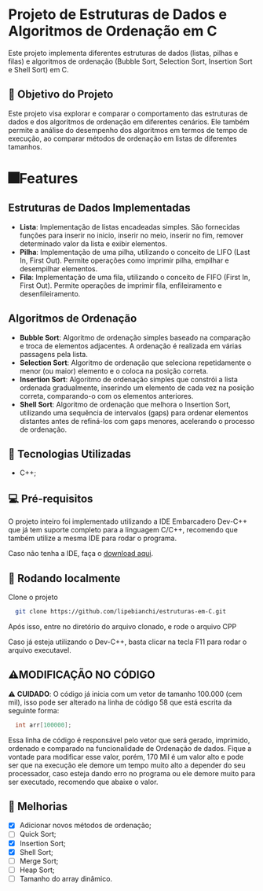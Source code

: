# Projeto de Estruturas de Dados e Algoritmos de Ordenação em C

Este projeto implementa diferentes estruturas de dados (listas, pilhas e filas) e algoritmos de ordenação (Bubble Sort, Selection Sort, Insertion Sort e Shell Sort) em C.

## 🎯 Objetivo do Projeto
Este projeto visa explorar e comparar o comportamento das estruturas de dados e dos algoritmos de ordenação em diferentes cenários. Ele também permite a análise do desempenho dos algoritmos em termos de tempo de execução, ao comparar métodos de ordenação em listas de diferentes tamanhos.


# 🎆Features

## Estruturas de Dados Implementadas
- **Lista**: Implementação de listas encadeadas simples. São fornecidas funções para inserir no inicio, inserir no meio, inserir no fim, remover determinado valor da lista e exibir elementos.
- **Pilha**: Implementação de uma pilha, utilizando o conceito de LIFO (Last In, First Out). Permite operações como imprimir pilha, empilhar e desempilhar elementos.
- **Fila**: Implementação de uma fila, utilizando o conceito de FIFO (First In, First Out). Permite operações de imprimir fila, enfileiramento e desenfileiramento.

## Algoritmos de Ordenação

- **Bubble Sort**: Algoritmo de ordenação simples baseado na comparação e troca de elementos adjacentes. A ordenação é realizada em várias passagens pela lista.
- **Selection Sort**: Algoritmo de ordenação que seleciona repetidamente o menor (ou maior) elemento e o coloca na posição correta.
- **Insertion Sort**: Algoritmo de ordenação simples que constrói a lista ordenada gradualmente, inserindo um elemento de cada vez na posição correta, comparando-o com os elementos anteriores.
- **Shell Sort**: Algoritmo de ordenação que melhora o Insertion Sort, utilizando uma sequência de intervalos (gaps) para ordenar elementos distantes antes de refiná-los com gaps menores, acelerando o processo de ordenação.

## 🏅 Tecnologias Utilizadas

- C++;
## 💻 Pré-requisitos

O projeto inteiro foi implementado utilizando a IDE Embarcadero Dev-C++ que já tem suporte completo para a linguagem C/C++, recomendo que também utilize a mesma IDE para rodar o programa.

Caso não tenha a IDE, faça o [download aqui](https://www.embarcadero.com/br/free-tools/dev-cpp/free-download).
## 🚀 Rodando localmente

Clone o projeto

```bash
  git clone https://github.com/lipebianchi/estruturas-em-C.git
```

Após isso, entre no diretório do arquivo clonado, e rode o arquivo CPP

Caso já esteja utilizando o Dev-C++, basta clicar na tecla F11 para rodar o arquivo executavel.

## ⚠️MODIFICAÇÃO NO CÓDIGO

⚠️ **CUIDADO**: O código já inicia com um vetor de tamanho 100.000 (cem mil), isso pode ser alterado na linha de código 58 que está escrita da seguinte forma: 

```cpp
  int arr[100000];
```
Essa linha de código é responsável pelo vetor que será gerado, imprimido, ordenado e comparado na funcionalidade de Ordenação de dados.
Fique a vontade para modificar esse valor, porém, 170 Mil é um valor alto e pode ser que na execução ele demore um tempo muito alto a depender do seu processador, caso esteja dando erro no programa ou ele demore muito para ser executado, recomendo que abaixe o valor.

## 🦾 Melhorias

- [x]  Adicionar novos métodos de ordenação;
- [ ]  Quick Sort;
- [x]  Insertion Sort;
- [x]  Shell Sort;
- [ ]  Merge Sort;
- [ ]  Heap Sort;
- [ ]  Tamanho do array dinâmico.
